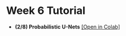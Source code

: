 # Week 6 Tutorial

- **(2/8) Probabilistic U-Nets** [[Open in Colab]](https://colab.research.google.com/github/mhsotoudeh/ProbUNet-Tutorial/blob/main/02%20Rescue%20The%20Randomness.ipynb)
